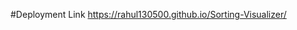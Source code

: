 #Deployment Link
<a href="https://rahul130500.github.io/Sorting-Visualizer/">https://rahul130500.github.io/Sorting-Visualizer/</a>
